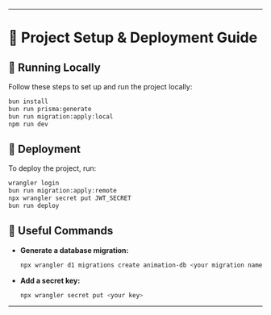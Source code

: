 

---

# 🚀 Project Setup & Deployment Guide

## 📌 Running Locally

Follow these steps to set up and run the project locally:

```sh
bun install
bun run prisma:generate
bun run migration:apply:local
npm run dev
```

## 🚀 Deployment

To deploy the project, run:

```sh
wrangler login
bun run migration:apply:remote
npx wrangler secret put JWT_SECRET
bun run deploy
```

## 🔧 Useful Commands

- **Generate a database migration:**
  ```sh
  npx wrangler d1 migrations create animation-db <your migration name>
  ```  

- **Add a secret key:**
  ```sh
  npx wrangler secret put <your key>
  ```

---